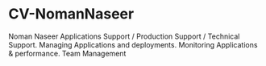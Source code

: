 # CV-NomanNaseer
Noman Naseer
Applications Support / Production Support / Technical Support.
Managing Applications and deployments.
Monitoring Applications & performance.
Team Management 
